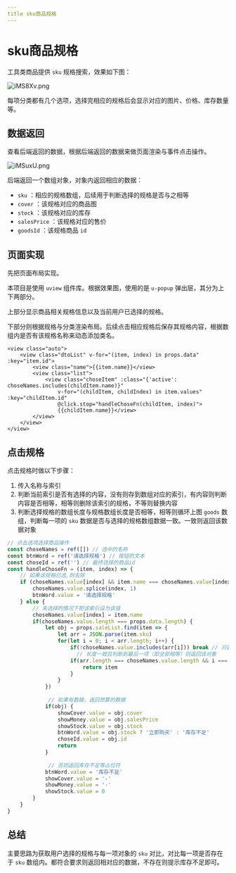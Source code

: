 ```yaml
---
title sku商品规格
---
```

# sku商品规格
工具类商品提供 `sku` 规格搜索，效果如下图：

![iMS8Xv.png](https://i.328888.xyz/2023/05/03/iMS8Xv.png)

每项分类都有几个选项，选择完相应的规格后会显示对应的图片、价格、库存数量等。

## 数据返回

查看后端返回的数据，根据后端返回的数据来做页面渲染与事件点击操作。

![iMSuxU.png](https://i.328888.xyz/2023/05/03/iMSuxU.png)

后端返回一个数组对象，对象内返回相应的数据：

- `sku` ：相应的规格数组，后续用于判断选择的规格是否与之相等
- `cover` ：该规格对应的商品图
- `stock` ：该规格对应的库存
- `salesPrice` ：该规格对应的售价
- `goodsId` ：该规格商品 `id` 

## 页面实现

先把页面布局实现。

本项目是使用 `uview` 组件库。根据效果图，使用的是 `u-popup` 弹出层，其分为上下两部分。

上部分显示商品相关规格信息以及当前用户已选择的规格。

下部分则根据规格与分类渲染布局。后续点击相应规格后保存其规格内容，根据数组内是否有该规格名称来动态添加类名。

```vue
<view class="auto">
	<view class="dtoList" v-for="(item, index) in props.data" :key="item.id">
		<view class="name">{{item.name}}</view>
		<view class="list">
			<view class="choseItem" :class="{'active': choseNames.includes(childItem.name)}"
				v-for="(childItem, childIndex) in item.values" :key="childItem.id"
				@click.stop="handleChoseFn(childItem, index)">
				{{childItem.name}}</view>
		</view>
	</view>
</view>
```

## 点击规格

点击规格时做以下步骤：

1. 传入名称与索引
2. 判断当前索引是否有选择的内容，没有则存到数组对应的索引，有内容则判断内容是否相等，相等则删除该索引的规格，不等则替换内容
3. 判断选择规格的数组长度与规格数组长度是否相等，相等则循环上图 `goods` 数组，判断每一项的 `sku` 数据是否与选择的规格数组数据一致。一致则返回该数据对象

```js
// 点击选项选择商品操作
const choseNames = ref([]) // 选中的名称
const btnWord = ref('请选择规格') // 按钮的文本
const choseId = ref('') // 最终选择的商品id
const handleChoseFn = (item, index) => {
	// 如果该规格已选,则去除
	if (choseNames.value[index] && item.name === choseNames.value[index]) {
		choseNames.value.splice(index, 1)
		btnWord.value = '请选择规格'
	} else {
        // 未选择的情况下把该索引设为该值
		choseNames.value[index] = item.name
		if(choseNames.value.length === props.data.length) {
			let obj = props.saleList.find(item => {
				let arr = JSON.parse(item.sku)
				for(let i = 0; i < arr.length; i++) {
					if(!choseNames.value.includes(arr[i])) break // 只要有一项没在sku数组内，就结束当前循环判断开始下一次的循环判断
                      // 长度一致且判断到最后一项（即全部相等）则返回该对象
					if(arr.length === choseNames.value.length && i === arr.length - 1) {
						return item
					}
				}
			})
			
             // 如果有数据，返回想要的数据
			if(obj) {
				showCover.value = obj.cover
				showMoney.value = obj.salesPrice
				showStock.value = obj.stock
				btnWord.value = obj.stock ? '立即购买' : '库存不足'
				choseId.value = obj.id
				return
			}
            
             // 否则返回库存不足等占位符
			btnWord.value = '库存不足'
			showCover.value = '-'
			showMoney.value = '-'
			showStock.value = 0
		}
	}
}
```

## 总结

主要思路为获取用户选择的规格与每一项对象的 `sku` 对比，对比每一项是否存在于 `sku` 数组内。都符合要求则返回相对应的数据，不存在则提示库存不足即可。



